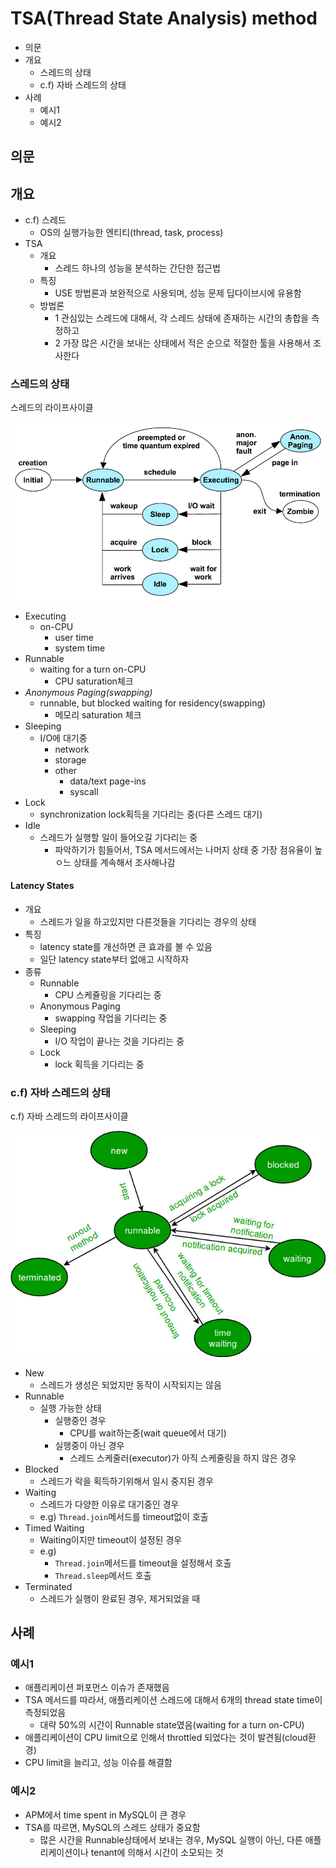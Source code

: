 # TSA(Thread State Analysis) method

- 의문
- 개요
  - 스레드의 상태
  - c.f) 자바 스레드의 상태
- 사례
  - 예시1
  - 예시2

## 의문

## 개요

- c.f) 스레드
  - OS의 실행가능한 엔티티(thread, task, process)
- TSA
  - 개요
    - 스레드 하나의 성능을 분석하는 간단한 접근법
  - 특징
    - USE 방법론과 보완적으로 사용되며, 성능 문제 딥다이브시에 유용함
  - 방법론
    - 1 관심있는 스레드에 대해서, 각 스레드 상태에 존재하는 시간의 총합을 측정하고
    - 2 가장 많은 시간을 보내는 상태에서 적은 순으로 적절한 툴을 사용해서 조사한다

### 스레드의 상태

스레드의 라이프사이클

![](./images/tsa_method/thread_life_cycle1.png)

- Executing
  - on-CPU
    - user time
    - system time
- Runnable
  - waiting for a turn on-CPU
    - CPU saturation체크
- *Anonymous Paging(swapping)*
  - runnable, but blocked waiting for residency(swapping)
    - 메모리 saturation 체크
- Sleeping
  - I/O에 대기중
    - network
    - storage
    - other
      - data/text page-ins
      - syscall
- Lock
  - synchronization lock획득을 기다리는 중(다른 스레드 대기)
- Idle
  - 스레드가 실행할 일이 들어오길 기다리는 중
    - 파악하기가 힘들어서, TSA 메서드에서는 나머지 상태 중 가장 점유율이 높ㅇ느 상태를 계속해서 조사해나감

#### Latency States

- 개요
  - 스레드가 일을 하고있지만 다른것들을 기다리는 경우의 상태
- 특징
  - latency state를 개선하면 큰 효과를 볼 수 있음
  - 일단 latency state부터 없애고 시작하자
- 종류
  - Runnable
    - CPU 스케쥴링을 기다리는 중
  - Anonymous Paging
    - swapping 작업을 기다리는 중
  - Sleeping
    - I/O 작업이 끝나는 것을 기다리는 중
  - Lock
    - lock 획득을 기다리는 중

### c.f) 자바 스레드의 상태

c.f) 자바 스레드의 라이프사이클

![](./images/tsa_method/java_thread_life_cycle1.jpeg)

- New
  - 스레드가 생성은 되었지만 동작이 시작되지는 않음
- Runnable
  - 실행 가능한 상태
    - 실행중인 경우
      - CPU를 wait하는중(wait queue에서 대기)
    - 실행중이 아닌 경우
      - 스레드 스케줄러(executor)가 아직 스케줄링을 하지 않은 경우
- Blocked
  - 스레드가 락을 획득하기위해서 일시 중지된 경우
- Waiting
  - 스레드가 다양한 이유로 대기중인 경우
  - e.g) `Thread.join`메서드를 timeout없이 호출
- Timed Waiting
  - Waiting이지만 timeout이 설정된 경우
  - e.g)
    - `Thread.join`메서드를 timeout을 설정해서 호출
    - `Thread.sleep`메서드 호출
- Terminated
  - 스레드가 실행이 완료된 경우, 제거되었을 때

## 사례

### 예시1

- 애플리케이션 퍼포먼스 이슈가 존재했음
- TSA 메서드를 따라서, 애플리케이션 스레드에 대해서 6개의 thread state time이 측정되었음
  - 대략 50%의 시간이 Runnable state였음(waiting for a turn on-CPU)
- 애플리케이션이 CPU limit으로 인해서 throttled 되었다는 것이 발견됨(cloud환경)
- CPU limit을 늘리고, 성능 이슈를 해결함

### 예시2

- APM에서 time spent in MySQL이 큰 경우
- TSA를 따르면, MySQL의 스레드 상태가 중요함
  - 많은 시간을 Runnable상태에서 보내는 경우, MySQL 실행이 아닌, 다른 애플리케이션이나 tenant에 의해서 시간이 소모되는 것
